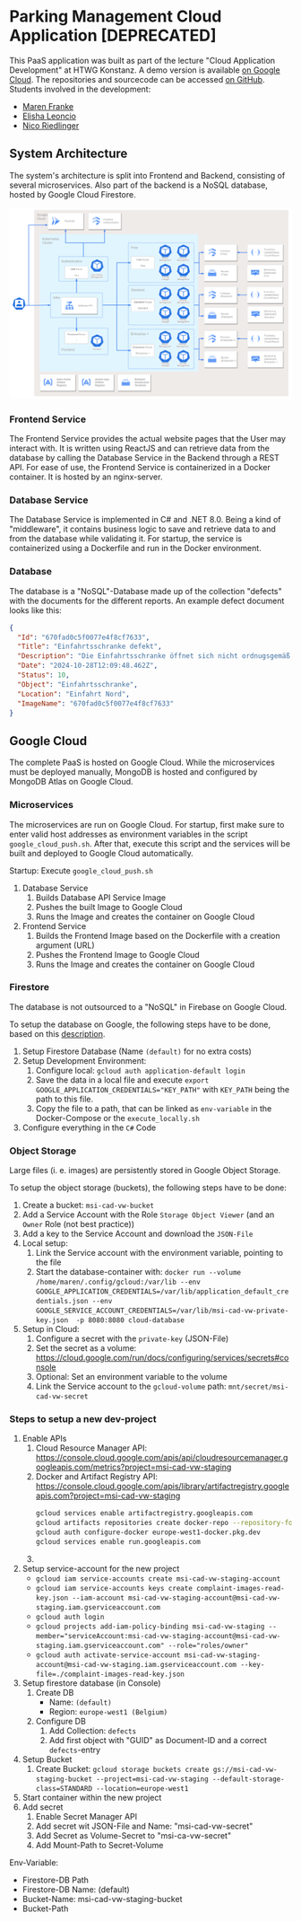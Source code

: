 # Parking Management Cloud Application  [DEPRECATED]

This PaaS application was built as part of the lecture "Cloud Application Development" at HTWG Konstanz.
A demo version is available [on Google Cloud](https://msi-cad-vw-frontend-103924362067.europe-west1.run.app).
The repositories and sourcecode can be accessed [on GitHub](https://github.com/msi-cad-vw).  
Students involved in the development:

* [Maren Franke](mailto:ma452fra@htwg-konstanz.de)
* [Elisha Leoncio](mailto:el871leo@htwg-konstanz.de)
* [Nico Riedlinger](mailto:ni911rie@htwg-konstanz.de)


## System Architecture

The system's architecture is split into Frontend and Backend, consisting of several microservices.
Also part of the backend is a NoSQL database, hosted by Google Cloud Firestore.

![Architecture](architecture_cloud.png)

### Frontend Service

The Frontend Service provides the actual website pages that the User may interact with.
It is written using ReactJS and can retrieve data from the database by calling the Database Service in the Backend through a REST API.
For ease of use, the Frontend Service is containerized in a Docker container.
It is hosted by an nginx-server.

### Database Service

The Database Service is implemented in C# and .NET 8.0.
Being a kind of "middleware", it contains business logic to save and retrieve data to and from the database while validating it.
For startup, the service is containerized using a Dockerfile and run in the Docker environment.

### Database

The database is a "NoSQL"-Database made up of the collection "defects" with the documents for the different reports.
An example defect document looks like this:

```json
{
  "Id": "670fad0c5f0077e4f8cf7633",
  "Title": "Einfahrtsschranke defekt",
  "Description": "Die Einfahrtsschranke öffnet sich nicht ordnugsgemäß.",
  "Date": "2024-10-28T12:09:48.462Z",
  "Status": 10,
  "Object": "Einfahrtsschranke",
  "Location": "Einfahrt Nord",
  "ImageName": "670fad0c5f0077e4f8cf7633"
}
```

## Google Cloud

The complete PaaS is hosted on Google Cloud.
While the microservices must be deployed manually, MongoDB is hosted and configured by MongoDB Atlas on Google Cloud.

### Microservices

The microservices are run on Google Cloud.
For startup, first make sure to enter valid host addresses as environment variables in the script `google_cloud_push.sh`.
After that, execute this script and the services will be built and deployed to Google Cloud automatically.

Startup: Execute `google_cloud_push.sh`
1. Database Service
   1. Builds Database API Service Image
   2. Pushes the built Image to Google Cloud
   3. Runs the Image and creates the container on Google Cloud
2. Frontend Service
   1. Builds the Frontend Image based on the Dockerfile with a creation argument (URL)
   2. Pushes the Frontend Image to Google Cloud
   3. Runs the Image and creates the container on Google Cloud

### Firestore

The database is not outsourced to a "NoSQL" in Firebase on Google Cloud.

To setup the database on Google, the following steps have to be done, based on this [description](https://firebase.google.com/docs/firestore/quickstart).
1. Setup Firestore Database (Name `(default)` for no extra costs)
2. Setup Development Environment:
   1. Configure local: `gcloud auth application-default login`
   2. Save the data in a local file and execute `export GOOGLE_APPLICATION_CREDENTIALS="KEY_PATH"` with `KEY_PATH` being the path to this file.
   3. Copy the file to a path, that can be linked as `env-variable` in the Docker-Compose or the `execute_locally.sh`
3. Configure everything in the `C#` Code

### Object Storage

Large files (i. e. images) are persistently stored in Google Object Storage.

To setup the object storage (buckets), the following steps have to be done:
1. Create a bucket: `msi-cad-vw-bucket`
2. Add a Service Account with the Role `Storage Object Viewer` (and an `Owner` Role (not best practice))
3. Add a key to the Service Account and download the `JSON-File`
4. Local setup: 
   1. Link the Service account with the environment variable, pointing to the file
   2. Start the database-container with: `docker run --volume /home/maren/.config/gcloud:/var/lib --env GOOGLE_APPLICATION_CREDENTIALS=/var/lib/application_default_credentials.json --env GOOGLE_SERVICE_ACCOUNT_CREDENTIALS=/var/lib/msi-cad-vw-private-key.json  -p 8080:8080 cloud-database`
5. Setup in Cloud:
   1. Configure a secret with the `private-key` (JSON-File)
   2. Set the secret as a volume: https://cloud.google.com/run/docs/configuring/services/secrets#console
   3. Optional: Set an environment variable to the volume
   4. Link the Service account to the `gcloud-volume` path: `mnt/secret/msi-cad-vw-secret`


### Steps to setup a new dev-project
1. Enable APIs
   1. Cloud Resource Manager API: https://console.cloud.google.com/apis/api/cloudresourcemanager.googleapis.com/metrics?project=msi-cad-vw-staging
   2. Docker and Artifact Registry API: https://console.cloud.google.com/apis/library/artifactregistry.googleapis.com?project=msi-cad-vw-staging
         ```bash
         gcloud services enable artifactregistry.googleapis.com
         gcloud artifacts repositories create docker-repo --repository-format=docker --location=europe-west1 --description="Docker repository for msi-cad-vw-staging"
         gcloud auth configure-docker europe-west1-docker.pkg.dev
         gcloud services enable run.googleapis.com
         ```
   3. 
2. Setup service-account for the new project
   - `gcloud iam service-accounts create msi-cad-vw-staging-account`
   - `gcloud iam service-accounts keys create complaint-images-read-key.json --iam-account msi-cad-vw-staging-account@msi-cad-vw-staging.iam.gserviceaccount.com`
   - `gcloud auth login`
   - `gcloud projects add-iam-policy-binding msi-cad-vw-staging --member="serviceAccount:msi-cad-vw-staging-account@msi-cad-vw-staging.iam.gserviceaccount.com" --role="roles/owner"`
   - `gcloud auth activate-service-account msi-cad-vw-staging-account@msi-cad-vw-staging.iam.gserviceaccount.com --key-file=./complaint-images-read-key.json`
3. Setup firestore database (in Console)
   1. Create DB
      - Name: `(default)`
      - Region: `europe-west1 (Belgium)`
   2. Configure DB
      1. Add Collection: `defects`
      2. Add first object with "GUID" as Document-ID and a correct `defects`-entry
4. Setup Bucket
   1. Create Bucket: `gcloud storage buckets create gs://msi-cad-vw-staging-bucket --project=msi-cad-vw-staging --default-storage-class=STANDARD --location=europe-west1`
5. Start container within the new project
6. Add secret
   1. Enable Secret Manager API
   2. Add secret wit JSON-File and Name: "msi-cad-vw-secret"
   3. Add Secret as Volume-Secret to "msi-ca-vw-secret"
   4. Add Mount-Path to Secret-Volume

Env-Variable:
- Firestore-DB Path
- Firestore-DB Name: (default)
- Bucket-Name: msi-cad-vw-staging-bucket
- Bucket-Path
